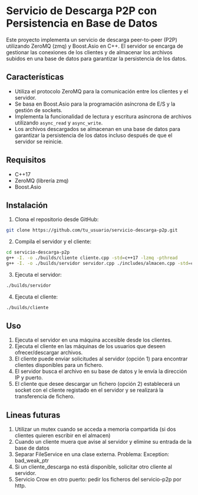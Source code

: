 # Servicio de Descarga P2P con Persistencia en Base de Datos

Este proyecto implementa un servicio de descarga peer-to-peer (P2P) utilizando ZeroMQ (zmq) y Boost.Asio en C++. El servidor se encarga de gestionar las conexiones de los clientes y de almacenar los archivos subidos en una base de datos para garantizar la persistencia de los datos.

## Características

- Utiliza el protocolo ZeroMQ para la comunicación entre los clientes y el servidor.
- Se basa en Boost.Asio para la programación asíncrona de E/S y la gestión de sockets.
- Implementa la funcionalidad de lectura y escritura asíncrona de archivos utilizando `async_read` y `async_write`.
- Los archivos descargados se almacenan en una base de datos para garantizar la persistencia de los datos incluso después de que el servidor se reinicie.

## Requisitos

- C++17
- ZeroMQ (librería zmq)
- Boost.Asio

## Instalación

1. Clona el repositorio desde GitHub:

```bash
git clone https://github.com/tu_usuario/servicio-descarga-p2p.git
```
2. Compila el servidor y el cliente:

```bash
cd servicio-descarga-p2p
g++ -I. -o ./builds/cliente cliente.cpp -std=c++17 -lzmq -pthread
g++ -I. -o ./builds/servidor servidor.cpp ./includes/almacen.cpp -std=c++17 -lzmq
```
3. Ejecuta el servidor:
```bash
./builds/servidor
```
4. Ejecuta el cliente:
```bash
./builds/cliente
```

## Uso

1. Ejecuta el servidor en una máquina accesible desde los clientes.
2. Ejecuta el cliente en las máquinas de los usuarios que deseen ofrecer/descargar archivos.
3. El cliente puede enviar solicitudes al servidor (opción 1) para encontrar clientes disponibles para un fichero.
4. El servidor busca el archivo en su base de datos y le envía la dirección IP y puerto.
5. El cliente que desee descargar un fichero (opción 2) establecerá un socket con el cliente registado en el servidor y se realizará la transferencia de fichero.


## Lineas futuras
1. Utilizar un mutex cuando se acceda a memoria compartida (si dos clientes quieren escribir en el almacen)
2. Cuando un cliente muera que avise al servidor y elimine su entrada de la base de datos
3. Separar FileService en una clase externa. Problema: Exception: bad_weak_ptr
4. Si un cliente_descarga no está disponible, solicitar otro cliente al servidor.
5. Servicio Crow en otro puerto: pedir los ficheros del servicio-p2p por http.
